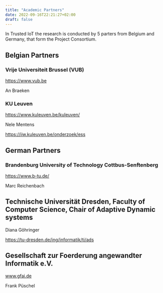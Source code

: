 ```yaml
---
title: "Academic Partners"
date: 2022-09-16T22:21:27+02:00
draft: false
---
```


In Trusted IoT the research is conducted by 5 parters from Belgium and Germany, that form the Project Consortium.

## Belgian Partners

### Vrije Universiteit Brussel (VUB)
https://www.vub.be

An Braeken

### KU Leuven

https://www.kuleuven.be/kuleuven/

Nele Mentens

https://iiw.kuleuven.be/onderzoek/ess

## German Partners

### Brandenburg University of Technology Cottbus-Senftenberg

https://www.b-tu.de/

Marc Reichenbach

## Technische Universität Dresden, Faculty of Computer Science, Chair of Adaptive Dynamic systems

Diana Göhringer

https://tu-dresden.de/ing/informatik/ti/ads

## Gesellschaft zur Foerderung angewandter Informatik e.V.

www.gfai.de

Frank Püschel